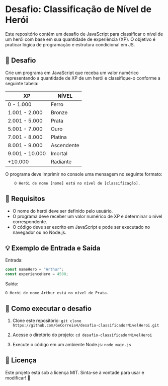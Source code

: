 # Desafio: Classificação de Nível de Herói

Este repositório contém um desafio de JavaScript para classificar o nível de um herói com base em sua quantidade de experiência (XP). O objetivo é praticar lógica de programação e estrutura condicional em JS.

## 🚀 Desafio

Crie um programa em JavaScript que receba um valor numérico representando a quantidade de XP de um herói e classifique-o conforme a seguinte tabela:

|     __XP__    |  __NÍVEL__ |
|---------------|------------|
| 0 - 1.000     | Ferro      |
| 1.001 - 2.000 | Bronze     |
| 2.001 - 5.000 | Prata      |
| 5.001 - 7.000 | Ouro       |
| 7.001 - 8.000 | Platina    |
| 8.001 - 9.000 | Ascendente |
| 9.001 - 10.000| Imortal    |
| +10.000       | Radiante   |

O programa deve imprimir no console uma mensagem no seguinte formato:

```
    O Herói de nome [nome] está no nível de [classificação].
```

## 📌 Requisitos

- O nome do herói deve ser definido pelo usuário.
- O programa deve receber um valor numérico de XP e determinar o nível correspondente.
- O código deve ser escrito em JavaScript e pode ser executado no navegador ou no Node.js.

## 💡 Exemplo de Entrada e Saída

Entrada:
``` js
const nameHero = "Arthur";
const experienceHero = 4500;
```

Saída:
``` 
O Herói de nome Arthur está no nível de Prata.
```

## 🔧 Como executar o desafio

1. Clone este repositório:
`git clone https://github.com/GeCorreia4/desafio-classificadorNivelHeroi.git`

2. Acesse o diretório do projeto:
`cd desafio-classificadorNivelHeroi`

3. Execute o código em um ambiente Node.js:
`node main.js`

## 📜 Licença

Este projeto está sob a licença MIT. Sinta-se à vontade para usar e modificar! 🚀